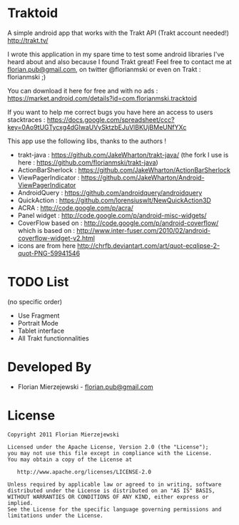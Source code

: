 Traktoid
===================

A simple android app that works with the Trakt API (Trakt account needed!) http://trakt.tv/

I wrote this application in my spare time to test some android libraries I've heard about and also because I found Trakt great! 
Feel free to contact me at florian.pub@gmail.com, on twitter @florianmski or even on Trakt : florianmski ;)

You can download it here for free and with no ads : https://market.android.com/details?id=com.florianmski.tracktoid

If you want to help me correct bugs you have here an access to users stacktraces : 
https://docs.google.com/spreadsheet/ccc?key=0Ao9tUGTycxg4dGlwaUVySktzbEJuVlBKUjBMeUNfYXc

This app use the following libs, thanks to the authors !

- trakt-java : https://github.com/JakeWharton/trakt-java/ (the fork I use is here : https://github.com/florianmski/trakt-java)
- ActionBarSherlock : https://github.com/JakeWharton/ActionBarSherlock
- ViewPagerIndicator : https://github.com/JakeWharton/Android-ViewPagerIndicator
- AndroidQuery : https://github.com/androidquery/androidquery
- QuickAction : https://github.com/lorensiuswlt/NewQuickAction3D
- ACRA : http://code.google.com/p/acra/
- Panel widget : http://code.google.com/p/android-misc-widgets/
- CoverFlow based on : http://code.google.com/p/android-coverflow/ which is based on : http://www.inter-fuser.com/2010/02/android-coverflow-widget-v2.html
- icons are from here http://chrfb.deviantart.com/art/quot-ecqlipse-2-quot-PNG-59941546



TODO List
=========

(no specific order)
- Use Fragment
- Portrait Mode
- Tablet interface
- All Trakt functionnalities



Developed By
============

* Florian Mierzejewski - <florian.pub@gmail.com>



License
=======

    Copyright 2011 Florian Mierzejewski

    Licensed under the Apache License, Version 2.0 (the "License");
    you may not use this file except in compliance with the License.
    You may obtain a copy of the License at

       http://www.apache.org/licenses/LICENSE-2.0

    Unless required by applicable law or agreed to in writing, software
    distributed under the License is distributed on an "AS IS" BASIS,
    WITHOUT WARRANTIES OR CONDITIONS OF ANY KIND, either express or implied.
    See the License for the specific language governing permissions and
    limitations under the License.





